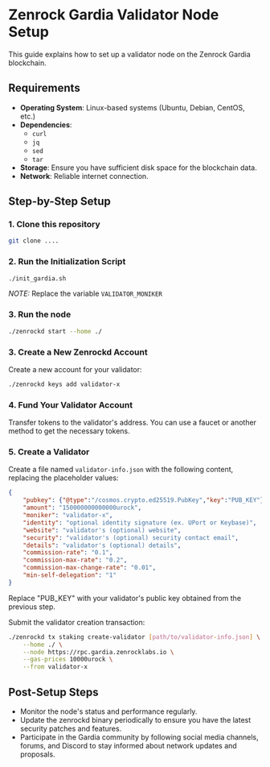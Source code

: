 # Zenrock Gardia Validator Node Setup

This guide explains how to set up a validator node on the Zenrock Gardia blockchain.

## Requirements

- **Operating System**: Linux-based systems (Ubuntu, Debian, CentOS, etc.)
- **Dependencies**:
  - `curl`
  - `jq`
  - `sed`
  - `tar`
- **Storage**: Ensure you have sufficient disk space for the blockchain data.
- **Network**: Reliable internet connection.

## Step-by-Step Setup

### 1. Clone this repository

``` sh
git clone ....
```

### 2. Run the Initialization Script

``` sh
./init_gardia.sh
```

*NOTE:* Replace the variable `VALIDATOR_MONIKER`

### 3. Run the node

``` sh
./zenrockd start --home ./
```

### 3. Create a New Zenrockd Account

Create a new account for your validator:

``` sh
./zenrockd keys add validator-x
```

### 4. Fund Your Validator Account

Transfer tokens to the validator's address. You can use a faucet or another method to get the necessary tokens.

### 5. Create a Validator

Create a file named `validator-info.json` with the following content, replacing the placeholder values:

``` json
{
    "pubkey": {"@type":"/cosmos.crypto.ed25519.PubKey","key":"PUB_KEY"},
    "amount": "150000000000000urock",
    "moniker": "validator-x",
    "identity": "optional identity signature (ex. UPort or Keybase)",
    "website": "validator's (optional) website",
    "security": "validator's (optional) security contact email",
    "details": "validator's (optional) details",
    "commission-rate": "0.1",
    "commission-max-rate": "0.2",
    "commission-max-change-rate": "0.01",
    "min-self-delegation": "1"
}

```

Replace "PUB_KEY" with your validator's public key obtained from the previous step.

Submit the validator creation transaction:

``` sh
./zenrockd tx staking create-validator [path/to/validator-info.json] \
    --home ./ \
    --node https://rpc.gardia.zenrocklabs.io \
    --gas-prices 10000urock \
    --from validator-x
```

## Post-Setup Steps

- Monitor the node's status and performance regularly.
- Update the zenrockd binary periodically to ensure you have the latest security patches and features.
- Participate in the Gardia community by following social media channels, forums, and Discord to stay informed about network updates and proposals.
